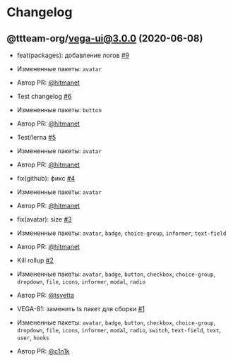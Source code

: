 # Changelog

<!-- insert-new-changelog-here -->
## @ttteam-org/vega-ui@3.0.0 (2020-06-08)

* feat(packages): добавление логов [#9](https://github.com/ttteam-org/ttteam-vega-ui/pull/9)
 * Измененные пакеты: `avatar`
 * Автор PR: [@hitmanet](https://github.com/hitmanet)

* Test changelog [#6](https://github.com/ttteam-org/ttteam-vega-ui/pull/6)
 * Измененные пакеты: `button`
 * Автор PR: [@hitmanet](https://github.com/hitmanet)

* Test/lerna [#5](https://github.com/ttteam-org/ttteam-vega-ui/pull/5)
 * Измененные пакеты: `avatar`
 * Автор PR: [@hitmanet](https://github.com/hitmanet)

* fix(github): фикс [#4](https://github.com/ttteam-org/ttteam-vega-ui/pull/4)
 * Измененные пакеты: `avatar`
 * Автор PR: [@hitmanet](https://github.com/hitmanet)

* fix(avatar): size [#3](https://github.com/ttteam-org/ttteam-vega-ui/pull/3)
 * Измененные пакеты: `avatar`, `badge`, `choice-group`, `informer`, `text-field`
 * Автор PR: [@hitmanet](https://github.com/hitmanet)

* Kill rollup [#2](https://github.com/ttteam-org/ttteam-vega-ui/pull/2)
 * Измененные пакеты: `avatar`, `badge`, `button`, `checkbox`, `choice-group`, `dropdown`, `file`, `icons`, `informer`, `modal`, `radio`
 * Автор PR: [@tsvetta](https://github.com/tsvetta)

* VEGA-81: заменить ts пакет для сборки [#1](https://github.com/ttteam-org/ttteam-vega-ui/pull/1)
 * Измененные пакеты: `avatar`, `badge`, `button`, `checkbox`, `choice-group`, `dropdown`, `file`, `icons`, `informer`, `modal`, `radio`, `switch`, `text-field`, `text`, `user`, `hooks`
 * Автор PR: [@c1n1k](https://github.com/c1n1k)


